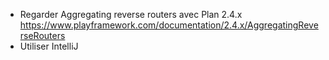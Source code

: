 - Regarder Aggregating reverse routers avec Plan 2.4.x
https://www.playframework.com/documentation/2.4.x/AggregatingReverseRouters
- Utiliser IntelliJ